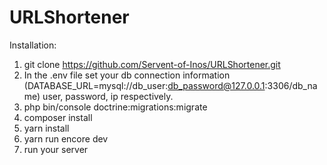 # URLShortener
Installation:
1. git clone https://github.com/Servent-of-Inos/URLShortener.git
2. In the .env file set your db connection information 
(DATABASE_URL=mysql://db_user:db_password@127.0.0.1:3306/db_name) user, password, ip respectively.
3. php bin/console doctrine:migrations:migrate
4. composer install
5. yarn install
6. yarn run encore dev
7. run your server
